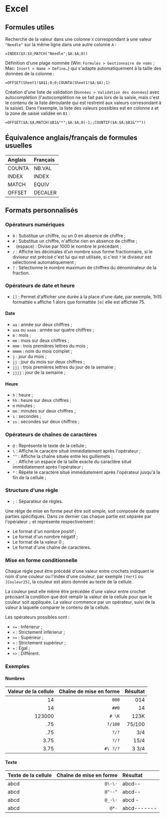 
Excel
=====

Formules utiles
---------------

  Recherche de la valeur dans une colonne `X` correspondant à une valeur 
`"Needle"` sur la même ligne dans une autre colonne `A`  :

    =INDEX($X:$X;MATCH("Needle";$A:$A;0))

  Définition d'une plage nommée (Win: `Formules > Gestionnaire de noms`  ; Mac:
`Insert > Name > Define…`) qui s'adapte automatiquement à la taille des données
de la colonne  :

    =OFFSET(Sheet1!$A$1;0;0;COUNTA(Sheet1!$A:$A);1)

  Création d'une liste de validation (`Données > Validation des données`) avec
autocomplétion (l'autocomplétion ne se fait pas lors de la saisie, mais c'est le
contenu de la liste déroulante qui est restreint aux valeurs corresondant à la
saisie). Dans l'exemple, la liste des valeurs possibles est en colonne `A` et la
zone de saisié validée en `B1`  :

    =OFFSET($A:$A;MATCH($B1&"*";$A:$A;0)-1;;COUNTIF($A:$A;$B1&"*"))


Équivalence anglais/français de formules usuelles
-------------------------------------------------

   Anglais       | Français             
 :---------------|:---------------
  COUNTA         | NB.VAL              
  INDEX          | INDEX              
  MATCH          | EQUIV              
  OFFSET         | DECALER    
                 


Formats personnalisés
---------------------

### Opérateurs numériques

 - `0` : Substitue un chiffre, ou un 0 en absence de chiffre ;
 - `#` : Substitue un chiffre, n'affiche rien en absence de chiffre ;
 - ` ` (espace) : Divise par 1000 le nombre le précédant ;
 - `/` : Affiche les décimales d'un nombre sous forme fractionnaire, si le 
	diviseur est précisé c'est lui qui est utilisée, si c'est `?` le diviseur
	est sélectionné automatiquement ;
 - `?` : Sélectionne le nombre maximum de chiffres du dénominateur
	de la fraction.


### Opérateurs de date et heure

 - `[]` : Permet d'afficher une durée à la place d'une date, par
	exemple, 1h15 formattée `m` affiche 1 alors que formattée `[m]` elle est
	affichée 75.

#### Date 

 - `aa` : année sur deux chiffres ;
 - `aaa` ou `aaaa` : année sur quatre chiffres ;
 - `m` : mois ;
 - `mm` : mois sur deux chiffres ;
 - `mmm` : trois premières lettres du mois ;
 - `mmmm` : nom du mois complet ;
 - `j` : jour du mois ;
 - `jj` : jour du mois sur deux chiffres ;
 - `jjj` : trois premières lettres du jour de la semaine ;
 - `jjjj` : jour de la semaine ;

#### Heure
 
 - `h` : heure ;
 - `hh` : heure sur deux chiffres ;
 - `m` minutes ;
 - `mm` : minutes sur deux chiffres ;
 - `s` : secondes ;
 - `ss` : secondes sur deux chiffres ;


### Opérateurs de chaînes de caractères

 - `@` : Représente le texte de la cellule ;
 - `\` : Affiche le caracère situé immédiatement après l'opérateur ;
 - `""` : Affiche la chaîne située entre les guillemets ;
 - `_` : Affiche un espace de la taille exacte du caractère situé immédiatement 
	après l'opérateur ;
 - `*` : Répète le caractère situé immédiatement après l'opérateur jusqu'à la
	fin de la cellule ;
 


### Structure d'une règle

 - `;` : Séparateur de règles.

  Une rèlge de mise en forme peut être soit simple, soit composée de quatre 
parties spécifiques. Dans ce dernier cas chaque partie est séparée par 
l'opérateur `;` et représente respectivement :

 - Le format d'un nombre positif ;
 - Le format d'un nombre négatif ;
 - Le format de la valeur 0 ;
 - Le format d'une chaîne de caractères.


### Mise en forme conditionnelle

  Chaque règle peut être précédé d'une valeur entre crochets indiquant le nom
d'une couleur ou l'index d'une couleur, par exemple `[Vert]` ou `[Couleur25]`,
la couleur est alors donnée au texte de la cellule. 

  La couleur peut elle même être précédée d'une valeur entre crochet précisant
la condition que doit remplir la valeur de la cellule pour que le couleur soit
appliquée. La valeur commence par un opérateur, suivi de la valeur à laquelle
comparer le contenu de la cellule.

  Les opérateurs possibles sont :
 
 - `<=` : Inférierur ;
 - `<` : Strictement inférierur ;
 - `>=` : Supérieur ;
 - `>` : Strictement supérieur ;
 - `=` : Égal ;
 - `<>` : Différent.
 
### Exemples

#### Nombres

  Valeur de la cellule | Chaîne de mise en forme | Résultat
 ---------------------:|------------------------:|------------:
  14                   |                   `000` |         014
  14                   |                   `##0` |          14
  123000               |                  `# \K` |        123K
  .75                  |                 `?/100` |      75/100
  .75                  |                   `?/?` |         3/4
  3.75                 |                   `?/?` |        15/4
  3.75                 |                `#\ ?/?` |       3 3/4

#### Texte

  Texte de la cellule  | Chaîne de mise en forme | Résultat
 :---------------------|------------------------:|:------------
  abcd                 |                 `@\-\-` | abcd--
  abcd                 |                 `@"--"` | abcd--
  abcd                 |                 `@_-\-` | abcd -
  abcd                 |                   `@*-` | abcd-------
